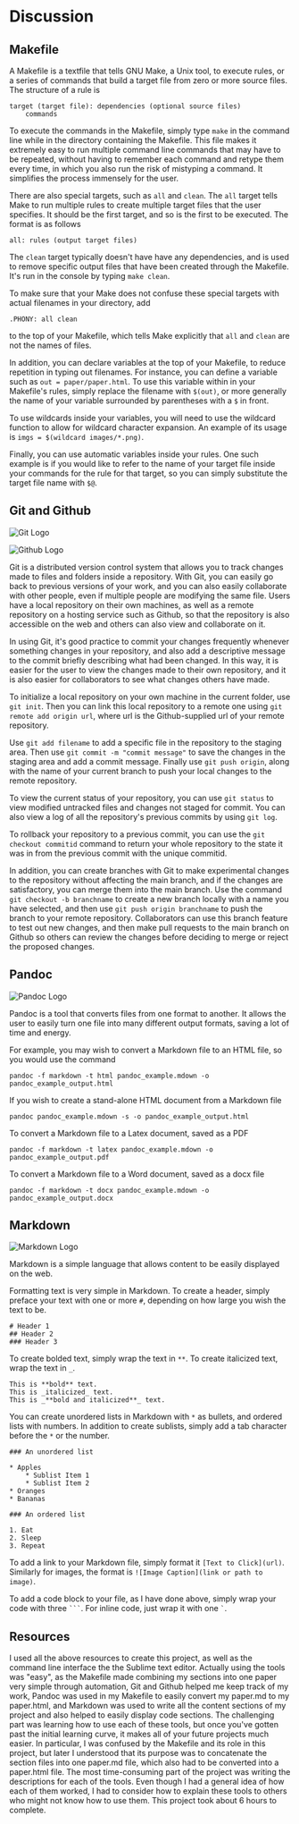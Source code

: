 # Discussion

## Makefile

A Makefile is a textfile that tells GNU Make, a Unix tool, to execute rules, or a series of commands that build a target file from zero or more source files. The structure of a rule is 

``` 
target (target file): dependencies (optional source files)
	commands
```

To execute the commands in the Makefile, simply type `make` in the command line while in the directory containing the Makefile. This file makes it extremely easy to run multiple command line commands that may have to be repeated, without having to remember each command and retype them every time, in which you also run the risk of mistyping a command. It simplifies the process immensely for the user. 


There are also special targets, such as `all` and `clean`. The `all` target tells Make to run multiple rules to create multiple target files that the user specifies. It should be the first target, and so is the first to be executed. The format is as follows

```
all: rules (output target files)
```

The `clean` target typically doesn't have have any dependencies, and is used to remove specific output files that have been created through the Makefile. It's run in the console by typing `make clean`. 

To make sure that your Make does not confuse these special targets with actual filenames in your directory, add 

```
.PHONY: all clean
```

to the top of your Makefile, which tells Make explicitly that `all` and `clean` are not the names of files. 

In addition, you can declare variables at the top of your Makefile, to reduce repetition in typing out filenames. For instance, you can define a variable such as `out = paper/paper.html`. To use this variable within in your Makefile's rules, simply replace the filename with `$(out)`, or more generally the name of your variable surrounded by parentheses with a `$` in front. 

To use wildcards inside your variables, you will need to use the wildcard function to allow for wildcard character expansion. An example of its usage is `imgs = $(wildcard images/*.png)`. 

Finally, you can use automatic variables inside your rules. One such example is if you would like to refer to the name of your target file inside your commands for the rule for that target, so you can simply substitute the target file name with `$@`. 



## Git and Github


![Git Logo](../images/git-logo.png)

![Github Logo](../images/github-logo.png)

Git is a distributed version control system that allows you to track changes made to files and folders inside a repository. With Git, you can easily go back to previous versions of your work, and you can also easily collaborate with other people, even if multiple people are modifying the same file. Users have a local repository on their own machines, as well as a remote repository on a hosting service such as Github, so that the repository is also accessible on the web and others can also view and collaborate on it. 

In using Git, it's good practice to commit your changes frequently whenever something changes in your repository, and also add a descriptive message to the commit briefly describing what had been changed. In this way, it is easier for the user to view the changes made to their own repository, and it is also easier for collaborators to see what changes others have made. 

To initialize a local repository on your own machine in the current folder, use `git init`. Then you can link this local repository to a remote one using `git remote add origin url`, where url is the Github-supplied url of your remote repository. 

Use `git add filename` to add a specific file in the repository to the staging area. Then use `git commit -m "commit message"` to save the changes in the staging area and add a commit message. Finally use `git push origin`, along with the name of your current branch to push your local changes to the remote repository. 

To view the current status of your repository, you can use `git status` to view modified untracked files and changes not staged for commit. You can also view a log of all the repository's previous commits by using `git log`. 

To rollback your repository to a previous commit, you can use the `git checkout commitid` command to return your whole repository to the state it was in from the previous commit with the unique commitid. 

In addition, you can create branches with Git to make experimental changes to the repository without affecting the main branch, and if the changes are satisfactory, you can merge them into the main branch. Use the command `git checkout -b branchname` to create a new branch locally with a name you have selected, and then use `git push origin branchname` to push the branch to your remote repository. Collaborators can use this branch feature to test out new changes, and then make pull requests to the main branch on Github so others can review the changes before deciding to merge or reject the proposed changes. 


## Pandoc

![Pandoc Logo](../images/pandoc-logo.png)

Pandoc is a tool that converts files from one format to another. It allows the user to easily turn one file into many different output formats, saving a lot of time and energy. 

For example, you may wish to convert a Markdown file to an HTML file, so you would use the command

```
pandoc -f markdown -t html pandoc_example.mdown -o pandoc_example_output.html
```

If you wish to create a stand-alone HTML document from a Markdown file

```
pandoc pandoc_example.mdown -s -o pandoc_example_output.html
```

To convert a Markdown file to a Latex document, saved as a PDF

```
pandoc -f markdown -t latex pandoc_example.mdown -o pandoc_example_output.pdf
```

To convert a Markdown file to a Word document, saved as a docx file

```
pandoc -f markdown -t docx pandoc_example.mdown -o pandoc_example_output.docx
```

## Markdown

![Markdown Logo](../images/markdown-logo.png)

Markdown is a simple language that allows content to be easily displayed on the web. 

Formatting text is very simple in Markdown. To create a header, simply preface your text with one or more `#`, depending on how large you wish the text to be. 

```
# Header 1
## Header 2
### Header 3
```

To create bolded text, simply wrap the text in `**`. To create italicized text, wrap the text in `_`. 

```
This is **bold** text.
This is _italicized_ text.
This is _**bold and italicized**_ text. 
```

You can create unordered lists in Markdown with `*` as bullets, and ordered lists with numbers. In addition to create sublists, simply add a tab character before the `*` or the number.

```
### An unordered list

* Apples
	* Sublist Item 1
	* Sublist Item 2
* Oranges
* Bananas

### An ordered list

1. Eat
2. Sleep
3. Repeat
```

To add a link to your Markdown file, simply format it `[Text to Click](url)`. Similarly for images, the format is `![Image Caption](link or path to image)`. 

To add a code block to your file, as I have done above, simply wrap your code with three `` ``` ``. For inline code, just wrap it with one  `` ` ``. 


## Resources

I used all the above resources to create this project, as well as the command line interface the the Sublime text editor. Actually using the tools was "easy", as the Makefile made combining my sections into one paper very simple through automation, Git and Github helped me keep track of my work, Pandoc was used in my Makefile to easily convert my paper.md to my paper.html, and Markdown was used to write all the content sections of my project and also helped to easily display code sections. The challenging part was learning how to use each of these tools, but once you've gotten past the initial learning curve, it makes all of your future projects much easier. In particular, I was confused by the Makefile and its role in this project, but later I understood that its purpose was to concatenate the section files into one paper.md file, which also had to be converted into a paper.html file. The most time-consuming part of the project was writing the descriptions for each of the tools. Even though I had a general idea of how each of them worked, I had to consider how to explain these tools to others who might not know how to use them. This project took about 6 hours to complete. 

